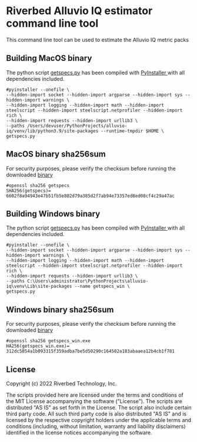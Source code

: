 # Riverbed Alluvio IQ estimator command line tool

This command line tool can be used to estimate the Alluvio IQ metric packs


## Building MacOS binary

The python script [getspecs.py](getspecs.py) has been compiled with [PyInstaller ](https://pyinstaller.org/en/stable/) with all dependencies included.
````
#pyinstaller --onefile \
--hidden-import socket --hidden-import argparse --hidden-import sys --hidden-import warnings \
--hidden-import logging --hidden-import math --hidden-import steelscript --hidden-import steelscript.netprofiler --hidden-import rich \
--hidden-import requests --hidden-import urllib3 \
--paths /Users/devuser/PythonProjects/alluvio-iq/venv/lib/python3.9/site-packages --runtime-tmpdir $HOME \
getspecs.py
````
## MacOS binary sha256sum
For security purposes, please verify the checksum before running the downloaded [binary](getspecs)
````
#openssl sha256 getspecs 
SHA256(getspecs)= 6602f8a94943e47b51fb5e802d79a385d2f7ab94e73357ed8ed08cf4c29a47ac
````

## Building Windows binary

The python script [getspecs.py](getspecs.py) has been compiled with [PyInstaller ](https://pyinstaller.org/en/stable/) with all dependencies included.
````
#pyinstaller --onefile \
--hidden-import socket --hidden-import argparse --hidden-import sys --hidden-import warnings \
--hidden-import logging --hidden-import math --hidden-import steelscript --hidden-import steelscript.netprofiler --hidden-import rich \
--hidden-import requests --hidden-import urllib3 \
--paths C:\Users\administrator\PythonProjects\alluvio-iq\venv\Lib\site-packages --name getspecs_win \
getspecs.py
````
## Windows binary sha256sum
For security purposes, please verify the checksum before running the downloaded [binary](getspecs_win.exe)
````
#openssl sha256 getspecs_win.exe
HA256(getspecs_win.exe)= 312dc5854a1b093315f359adba7be5d50290c164502a183abaaea12b4cb1f781
````



## License

Copyright (c) 2022 Riverbed Technology, Inc.

The scripts provided here are licensed under the terms and conditions of the MIT License accompanying the software ("License"). The scripts are distributed "AS IS" as set forth in the License. The script also include certain third party code. All such third party code is also distributed "AS IS" and is licensed by the respective copyright holders under the applicable terms and conditions (including, without limitation, warranty and liability disclaimers) identified in the license notices accompanying the software.
